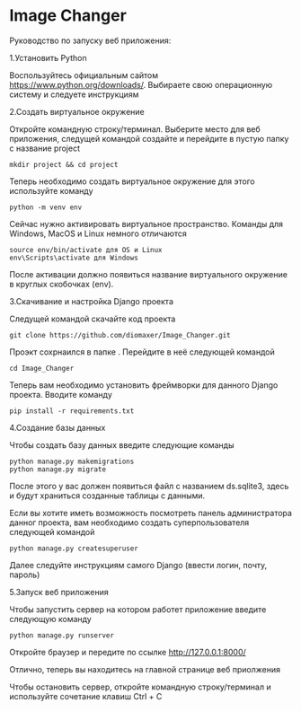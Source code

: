 # Image Changer

Руководство по запуску веб приложения:

1.Установить Python

Воспользуйтесь официальным сайтом https://www.python.org/downloads/. 
Выбираете свою операционную систему и следуете инструкциям

2.Создать виртуальное окружение

Откройте командную строку/терминал. Выберите место для веб приложения, следущей командой создайте и перейдите в пустую папку с название project

    mkdir project && cd project
Теперь необходимо создать виртуальное окружение
для этого используйте команду

    python -m venv env

Сейчас нужно активировать виртуальное пространство. Команды для Windows,
MacOS и Linux немного отличаются

    source env/bin/activate для OS и Linux
    env\Scripts\activate для Windows
После активации должно появиться название виртуального окружение в круглых скобочках (env).

3.Скачивание и настройка Django проекта

Следущей командой скачайте код проекта

    git clone https://github.com/diomaxer/Image_Changer.git

Проэкт сохрнаился в папке . Перейдите в неё следующей командой

    cd Image_Changer

Теперь вам необходимо установить фреймворки для
данного Django проекта. Вводите команду

    pip install -r requirements.txt

4.Создание базы данных

Чтобы создать базу данных введите следующие команды 

    python manage.py makemigrations
    python manage.py migrate

После этого у вас должен появиться файл с названием ds.sqlite3, здесь и будут
храниться созданные таблицы с данными.

Если вы хотите иметь возможность посмотреть панель администратора данног проекта, вам необходимо создать суперпользователя следующей командой

    python manage.py createsuperuser
Далее следуйте инструкциям самого Django (ввести логин, почту, пароль)

5.Запуск веб приложения

Чтобы запустить сервер на котором работет приложение введите следующую команду


    python manage.py runserver

Откройте браузер и передите по ссылке http://127.0.0.1:8000/

Отлично, теперь вы находитесь на главной странице веб приолжения

Чтобы остановить сервер, откройте командную строку/терминал и используйте сочетание клавиш Ctrl + C
